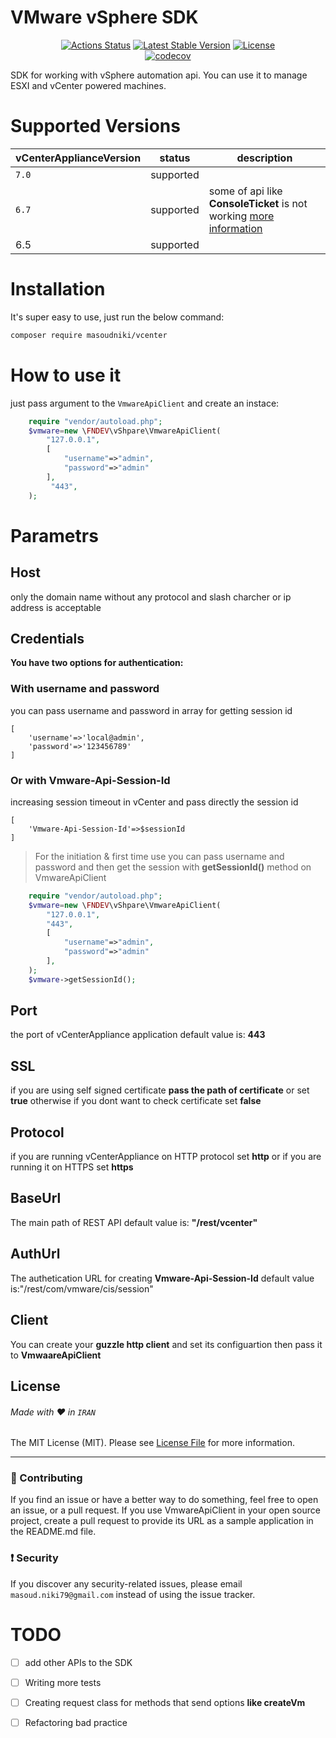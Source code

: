 

# VMware vSphere SDK

<div align="center">
    
[![Actions Status](https://github.com/masoudniki/vSphere/workflows/CI/badge.svg)](https://github.com/masoudniki/vSphere/actions)
[![Latest Stable Version](http://poser.pugx.org/masoudniki/vcenter/v)](https://packagist.org/packages/masoudniki/vcenter)
[![License](http://poser.pugx.org/masoudniki/vcenter/license)](https://packagist.org/packages/masoudniki/vcenter)    
[![codecov](https://codecov.io/gh/masoudniki/vSphere/branch/master/graph/badge.svg?token=zly1MFGFuU)](https://codecov.io/gh/masoudniki/vSphere)
    
</div>

SDK for working with vSphere automation api. You can use it to manage ESXI and vCenter powered machines.

# Supported Versions
| **vCenterApplianceVersion** 	| **status** 	| **description**                                                	|
|-----------------------------	|------------	|----------------------------------------------------------------	|
| `7.0`                       	| supported  	|                                                                	|
| `6.7`                       	| supported  	| some of api like **ConsoleTicket** is not working [more information](https://developer.vmware.com/docs/vsphere-automation/latest/vcenter/) 	|
| 6.5                         	| supported  	|                                                                	|



# Installation
It's super easy to use, just run the below command:
```sh
composer require masoudniki/vcenter
```

# How to use it
just pass argument to the ```VmwareApiClient``` and create an instace:
```php
    require "vendor/autoload.php";
    $vmware=new \FNDEV\vShpare\VmwareApiClient(
        "127.0.0.1",
        [
            "username"=>"admin",
            "password"=>"admin"
        ],
         "443",
    );
 ```
# Parametrs
## Host
only the domain name without any protocol and slash charcher or ip address is acceptable

## Credentials
**You have two options for authentication:**

### With username and password
you can pass username and password in array for getting session id 
```
[
    'username'=>'local@admin',
    'password'=>'123456789'
]
```
### Or with Vmware-Api-Session-Id
increasing session timeout in vCenter and pass directly the session id 
```
[
    'Vmware-Api-Session-Id'=>$sessionId
]
```
> For the initiation & first time use you can pass username and password and then get the session with **getSessionId()** method on VmwareApiClient
```php
    require "vendor/autoload.php";
    $vmware=new \FNDEV\vShpare\VmwareApiClient(
        "127.0.0.1",
        "443",
        [
            "username"=>"admin",
            "password"=>"admin"
        ],
    );
    $vmware->getSessionId();
```

## Port
the port of vCenterAppliance application default value is: **443**


## SSL
if you are using self signed certificate **pass the path of certificate** or set **true** otherwise if you dont want to check certificate set **false**

## Protocol
if you are running vCenterAppliance on HTTP protocol set **http** or if you are running it on HTTPS set **https**

## BaseUrl
The main path of REST API default value is: **"/rest/vcenter"**
## AuthUrl
The authetication URL for creating **Vmware-Api-Session-Id** default value is:"/rest/com/vmware/cis/session"
## Client
You can create your **guzzle http client** and set its configuartion then pass it to **VmwaareApiClient**



## License
###### Made with ❤️ in `IRAN`
The MIT License (MIT). Please see [License File](LICENSE.md) for more information.

--------------------

### :raising_hand: Contributing
If you find an issue or have a better way to do something, feel free to open an issue, or a pull request.
If you use VmwareApiClient in your open source project, create a pull request to provide its URL as a sample application in the README.md file.


### :exclamation: Security
If you discover any security-related issues, please email `masoud.niki79@gmail.com` instead of using the issue tracker.




# TODO

- [ ] add other APIs to the SDK
- [ ] Writing more tests 
- [ ] Creating request class for methods that send options **like createVm**
- [ ] Refactoring bad practice





